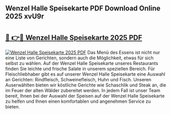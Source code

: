 ## Wenzel Halle Speisekarte PDF Download Online 2025 xvU9r

# <h2><a href="http://gcdtckg.nevu.top/?p=Wenzel+Halle+Speisekarte">🔗 👉🔴 Wenzel Halle Speisekarte 2025 PDF</a></h2>

[![Wenzel Halle Speisekarte 2025 PDF](https://i.imgur.com/dBaPXMq.png)](http://gcdtckg.nevu.top/?p=Wenzel+Halle+Speisekarte)
Das Menü des Essens ist nicht nur eine Liste von Gerichten, sondern auch die Möglichkeit, etwas für sich selbst zu wählen. Auf der Wenzel Halle Speisekarte unseres Restaurants finden Sie leichte und frische Salate in unserem speziellen Bereich. Für Fleischliebhaber gibt es auf unserer Wenzel Halle Speisekarte eine Auswahl an Gerichten: Rindfleisch, Schweinefleisch, Huhn und Fisch. Unseren Auserwählten bieten wir köstliche Gerichte wie Schaschlik und Steak an, die im Feuer der alten Wälder zubereitet werden. In jedem Fall ist unser Team bereit, Ihnen bei der Auswahl der Speisen auf der Wenzel Halle Speisekarte zu helfen und Ihnen einen komfortablen und angenehmen Service zu bieten.
